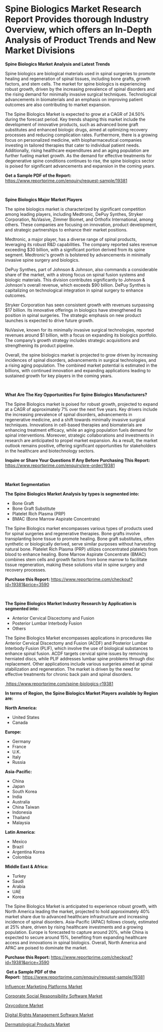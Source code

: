 <p><h1>Spine Biologics Market Research Report Provides thorough Industry Overview, which offers an In-Depth Analysis of Product Trends and New Market Divisions</h1></p><p><strong>Spine Biologics Market Analysis and Latest Trends</strong></p>
<p><p>Spine biologics are biological materials used in spinal surgeries to promote healing and regeneration of spinal tissues, including bone grafts, growth factors, and stem cells. The market for spine biologics is experiencing robust growth, driven by the increasing prevalence of spinal disorders and the rising demand for minimally invasive surgical techniques. Technological advancements in biomaterials and an emphasis on improving patient outcomes are also contributing to market expansion.</p><p>The Spine Biologics Market is expected to grow at a CAGR of 24.50% during the forecast period. Key trends shaping this market include the development of innovative products, such as advanced bone graft substitutes and enhanced biologic drugs, aimed at optimizing recovery processes and reducing complication rates. Furthermore, there is a growing focus on personalized medicine, with biopharmaceutical companies investing in tailored therapies that cater to individual patient needs. Additionally, rising healthcare expenditures and an aging population are further fueling market growth. As the demand for effective treatments for degenerative spine conditions continues to rise, the spine biologics sector is poised for significant advancements and expansion in the coming years.</p></p>
<p><strong>Get a Sample PDF of the Report:&nbsp;</strong> <a href="https://www.reportprime.com/enquiry/request-sample/19381?utm_campaign=1841&utm_medium=2&utm_source=Github&utm_content=ia&utm_term=23112024&utm_id=spine-biologics">https://www.reportprime.com/enquiry/request-sample/19381</a></p>
<p>&nbsp;</p>
<p><strong>Spine Biologics Major Market Players</strong></p>
<p><p>The spine biologics market is characterized by significant competition among leading players, including Medtronic, DePuy Synthes, Stryker Corporation, NuVasive, Zimmer Biomet, and Orthofix International, among others. These companies are focusing on innovation, product development, and strategic partnerships to enhance their market positions.</p><p>Medtronic, a major player, has a diverse range of spinal products, leveraging its robust R&D capabilities. The company reported sales revenue exceeding $30 billion, with a significant portion derived from its spine segment. Medtronic's growth is bolstered by advancements in minimally invasive spine surgery and biologics.</p><p>DePuy Synthes, part of Johnson & Johnson, also commands a considerable share of the market, with a strong focus on spinal fusion systems and biologic materials. This division contributes significantly to Johnson & Johnson's overall revenue, which exceeds $90 billion. DePuy Synthes is capitalizing on technological integration in spinal surgery to enhance outcomes.</p><p>Stryker Corporation has seen consistent growth with revenues surpassing $17 billion. Its innovative offerings in biologics have strengthened its position in spinal surgeries. The strategic emphasis on new product launches is expected to drive future growth.</p><p>NuVasive, known for its minimally invasive surgical technologies, reported revenues around $1 billion, with a focus on expanding its biologics portfolio. The company’s growth strategy includes strategic acquisitions and strengthening its product pipeline.</p><p>Overall, the spine biologics market is projected to grow driven by increasing incidences of spinal disorders, advancements in surgical technologies, and a rising aging population. The combined market potential is estimated in the billions, with continued innovation and expanding applications leading to sustained growth for key players in the coming years.</p></p>
<p>&nbsp;</p>
<p><strong>What Are The Key Opportunities For Spine Biologics Manufacturers?</strong></p>
<p><p>The Spine Biologics market is poised for robust growth, projected to expand at a CAGR of approximately 7% over the next five years. Key drivers include the increasing prevalence of spinal disorders, advancements in regenerative medicine, and a shift towards minimally invasive surgical techniques. Innovations in cell-based therapies and biomaterials are enhancing treatment efficacy, while an aging population fuels demand for spinal interventions. Moreover, strategic collaborations and investments in research are anticipated to propel market expansion. As a result, the market outlook remains positive, offering significant opportunities for stakeholders in the healthcare and biotechnology sectors.</p></p>
<p><strong>Inquire or Share Your Questions If Any Before Purchasing This Report:</strong> <a href="https://www.reportprime.com/enquiry/pre-order/19381?utm_campaign=1841&utm_medium=2&utm_source=Github&utm_content=ia&utm_term=23112024&utm_id=spine-biologics">https://www.reportprime.com/enquiry/pre-order/19381</a></p>
<p>&nbsp;</p>
<p><strong>Market Segmentation</strong></p>
<p><strong>The Spine Biologics Market Analysis by types is segmented into:</strong></p>
<p><ul><li>Bone Graft</li><li>Bone Graft Substitute</li><li>Platelet Rich Plasma (PRP)</li><li>BMAC (Bone Marrow Aspirate Concentrate)</li></ul></p>
<p><p>The Spine Biologics market encompasses various types of products used for spinal surgeries and regenerative therapies. Bone grafts involve transplanting bone tissue to promote healing. Bone graft substitutes, often synthetic or biologically derived, serve similar purposes without harvesting natural bone. Platelet Rich Plasma (PRP) utilizes concentrated platelets from blood to enhance healing. Bone Marrow Aspirate Concentrate (BMAC) combines stem cells and growth factors from bone marrow to facilitate tissue regeneration, making these solutions vital in spine surgery and recovery processes.</p></p>
<p><strong>Purchase this Report:&nbsp;</strong><a href="https://www.reportprime.com/checkout?id=19381&price=3590&utm_campaign=1841&utm_medium=2&utm_source=Github&utm_content=ia&utm_term=23112024&utm_id=spine-biologics">https://www.reportprime.com/checkout?id=19381&price=3590</a></p>
<p>&nbsp;</p>
<p><strong>The Spine Biologics Market Industry Research by Application is segmented into:</strong></p>
<p><ul><li>Anterior Cervical Discectomy and Fusion</li><li>Posterior Lumbar Interbody Fusion</li><li>Others</li></ul></p>
<p><p>The Spine Biologics Market encompasses applications in procedures like Anterior Cervical Discectomy and Fusion (ACDF) and Posterior Lumbar Interbody Fusion (PLIF), which involve the use of biological substances to enhance spinal fusion. ACDF targets cervical spine issues by removing herniated discs, while PLIF addresses lumbar spine problems through disc replacement. Other applications include various surgeries aimed at spinal stabilization and regeneration. The market is driven by the need for effective treatments for chronic back pain and spinal disorders.</p></p>
<p><a href="https://www.reportprime.com/spine-biologics-r19381?utm_campaign=1841&utm_medium=2&utm_source=Github&utm_content=ia&utm_term=23112024&utm_id=spine-biologics">&nbsp;https://www.reportprime.com/spine-biologics-r19381</a></p>
<p><strong>In terms of Region, the Spine Biologics Market Players available by Region are:</strong></p>
<p>
    <p> <strong> North America: </strong>
        <ul>
            <li>United States</li>
            <li>Canada</li>
        </ul>
        </p> 
    <p> <strong> Europe: </strong>
        <ul>
            <li>Germany</li>
            <li>France</li>
            <li>U.K.</li>
            <li>Italy</li>
            <li>Russia</li>
        </ul>
        </p> 
    <p> <strong> Asia-Pacific: </strong>
        <ul>
            <li>China</li>
            <li>Japan</li>
            <li>South Korea</li>
            <li>India</li>
            <li>Australia</li>
            <li>China Taiwan</li>
            <li>Indonesia</li>
            <li>Thailand</li>
            <li>Malaysia</li>
        </ul>
        </p> 
    <p> <strong> Latin America: </strong>
        <ul>
            <li>Mexico</li>
            <li>Brazil</li>
            <li>Argentina Korea</li>
            <li>Colombia</li>
        </ul>
        </p> 
    <p> <strong> Middle East & Africa: </strong>
        <ul>
            <li>Turkey</li>
            <li>Saudi</li>
            <li>Arabia</li>
            <li>UAE</li>
            <li>Korea</li>
        </ul>
    </p>
    </p>
<p><p>The Spine Biologics Market is anticipated to experience robust growth, with North America leading the market, projected to hold approximately 40% market share due to advanced healthcare infrastructure and increasing incidence of spinal disorders. Asia-Pacific (APAC) follows closely, estimated at 25% share, driven by rising healthcare investments and a growing population. Europe is forecasted to capture around 20%, while China is expected to secure around 15%, benefiting from expanding healthcare access and innovations in spinal biologics. Overall, North America and APAC are poised to dominate the market.</p></p>
<p><strong>Purchase this Report: </strong><a href="https://www.reportprime.com/checkout?id=19381&price=3590&utm_campaign=1841&utm_medium=2&utm_source=Github&utm_content=ia&utm_term=23112024&utm_id=spine-biologics">https://www.reportprime.com/checkout?id=19381&price=3590</a></p>
<p>&nbsp;<strong>Get a Sample PDF of the Report:&nbsp;&nbsp;</strong><a href="https://www.reportprime.com/enquiry/request-sample/19381?utm_campaign=1841&utm_medium=2&utm_source=Github&utm_content=ia&utm_term=23112024&utm_id=spine-biologics">https://www.reportprime.com/enquiry/request-sample/19381</a></p>
<p><strong></strong></p>
<p><p><a href="https://issuu.com/reportprime-2/docs/influencer-marketing-platforms-mark_e4457cdca76fc1?utm_campaign=1841&utm_medium=2&utm_source=Github&utm_content=ia&utm_term=23112024&utm_id=spine-biologics">Influencer Marketing Platforms Market</a></p><p><a href="https://issuu.com/reportprime-2/docs/corporate-social-responsibility-sof_fd9de5b6e5144e?utm_campaign=1841&utm_medium=2&utm_source=Github&utm_content=ia&utm_term=23112024&utm_id=spine-biologics">Corporate Social Responsibility Software Market</a></p><p><a href="https://www.linkedin.com/pulse/global-oxycodone-market-forecast-2024-2031-expected-dvjme?utm_campaign=1841&utm_medium=2&utm_source=Github&utm_content=ia&utm_term=23112024&utm_id=spine-biologics">Oxycodone Market</a></p><p><a href="https://www.linkedin.com/pulse/global-digital-rights-management-software-market-forecast-7vnzc?utm_campaign=1841&utm_medium=2&utm_source=Github&utm_content=ia&utm_term=23112024&utm_id=spine-biologics">Digital Rights Management Software Market</a></p><p><a href="https://www.linkedin.com/pulse/dermatological-products-market-report-financial-overview-mb9ec?utm_campaign=1841&utm_medium=2&utm_source=Github&utm_content=ia&utm_term=23112024&utm_id=spine-biologics">Dermatological Products Market</a></p></p>